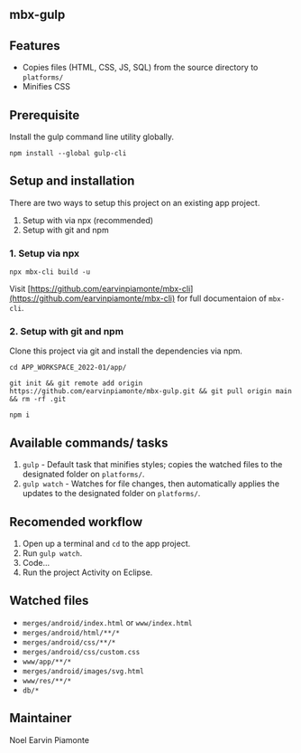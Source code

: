 ## mbx-gulp

## Features

- Copies files (HTML, CSS, JS, SQL) from the source directory to `platforms/`
- Minifies CSS

## Prerequisite

Install the gulp command line utility globally.

```
npm install --global gulp-cli
```

## Setup and installation

There are two ways to setup this project on an existing app project.

1. Setup with via npx (recommended)
1. Setup with git and npm

### 1. Setup via npx

```
npx mbx-cli build -u
```

Visit [https://github.com/earvinpiamonte/mbx-cli](https://github.com/earvinpiamonte/mbx-cli) for full documentaion of `mbx-cli`.

### 2. Setup with git and npm

Clone this project via git and install the dependencies via npm.

```
cd APP_WORKSPACE_2022-01/app/
```

```
git init && git remote add origin https://github.com/earvinpiamonte/mbx-gulp.git && git pull origin main && rm -rf .git
```

```
npm i
```

## Available commands/ tasks

1. `gulp` - Default task that minifies styles; copies the watched files to the designated folder on `platforms/`.
1. `gulp watch` - Watches for file changes, then automatically applies the updates to the designated folder on `platforms/`.

## Recomended workflow

1. Open up a terminal and `cd` to the app project.
1. Run `gulp watch`.
1. Code...
1. Run the project Activity on Eclipse.

## Watched files

- `merges/android/index.html` or `www/index.html`
- `merges/android/html/**/*`
- `merges/android/css/**/*`
- `merges/android/css/custom.css`
- `www/app/**/*`
- `merges/android/images/svg.html`
- `www/res/**/*`
- `db/*`

## Maintainer

Noel Earvin Piamonte

